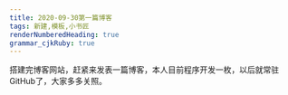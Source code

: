 ```yaml
---
title: 2020-09-30第一篇博客
tags: 新建,模板,小书匠
renderNumberedHeading: true
grammar_cjkRuby: true
---
```



搭建完博客网站，赶紧来发表一篇博客，本人目前程序开发一枚，以后就常驻GitHub了，大家多多关照。